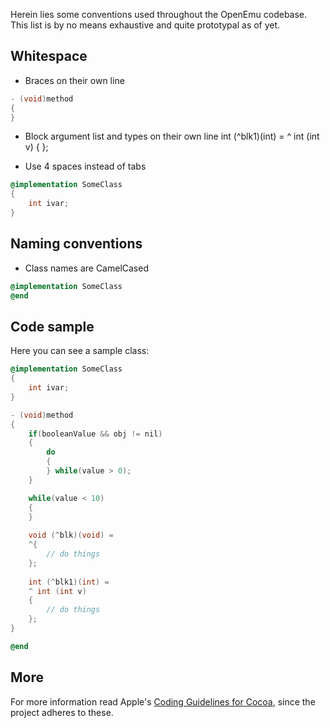Herein lies some conventions used throughout the OpenEmu codebase.  
This list is by no means exhaustive and quite prototypal as of yet.

## Whitespace
* Braces on their own line
```objective-c
- (void)method
{
}
```

* Block argument list and types on their own line
int (^blk1)(int) =
^ int (int v)
{
};

* Use 4 spaces instead of tabs
```objective-c
@implementation SomeClass
{
    int ivar;
}
```

## Naming conventions
* Class names are CamelCased
```objective-c
@implementation SomeClass
@end
```

## Code sample

Here you can see a sample class:
```objective-c
@implementation SomeClass
{
    int ivar;
}

- (void)method
{
    if(booleanValue && obj != nil)
    {
        do
        {
        } while(value > 0);
    }

    while(value < 10)
    {
    }
    
    void (^blk)(void) =
    ^{
        // do things
    };
    
    int (^blk1)(int) =
    ^ int (int v)
    {
        // do things
    };
}

@end
```

## More

For more information read Apple's [Coding Guidelines for Cocoa](http://developer.apple.com/library/mac/#documentation/Cocoa/Conceptual/CodingGuidelines/CodingGuidelines.html), since the project adheres to these.